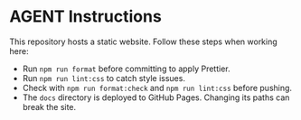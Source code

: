 # AGENT Instructions

This repository hosts a static website. Follow these steps when working here:

- Run `npm run format` before committing to apply Prettier.
- Run `npm run lint:css` to catch style issues.
- Check with `npm run format:check` and `npm run lint:css` before pushing.
- The `docs` directory is deployed to GitHub Pages. Changing its paths can break the site.
